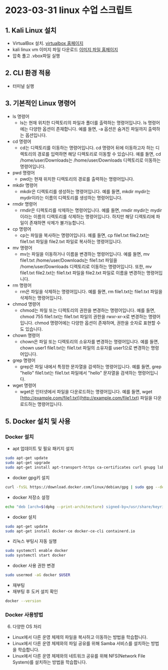 # 2023-03-31 linux 수업 스크립트
## 1.  Kali Linux 설치
- VirtualBox 설치. [virtualbox 홈페이지](https://virtualbox.org)
- kali linux vm 이미지 파일 다운로드 [이미지 파일 홈페이지](https://url.dyhs.kr/kali)
- 압축 풀고 .vbox파일 실행
## 2.  CLI 환경 적용
- 터미널 실행
## 3.  기본적인 Linux 명령어
- ls 명령어
	- ls는 현재 위치한 디렉토리의 파일과 폴더를 출력하는 명령어입니다. ls 명령어에는 다양한 옵션이 존재합니다. 예를 들면, -a 옵션은 숨겨진 파일까지 출력하는 옵션입니다.
- cd 명령어
	- cd는 디렉토리를 이동하는 명령어입니다. cd 명령어 뒤에 이동하고자 하는 디렉토리의 경로를 입력하면 해당 디렉토리로 이동할 수 있습니다. 예를 들면, cd /home/user/Downloads는 /home/user/Downloads 디렉토리로 이동하는 명령어입니다.
-  pwd 명령어
	- pwd는 현재 위치한 디렉토리의 경로를 출력하는 명령어입니다.
- mkdir 명령어 
	- mkdir은 디렉토리를 생성하는 명령어입니다. 예를 들면, mkdir mydir는 mydir이라는 이름의 디렉토리를 생성하는 명령어입니다.
- rmdir 명령어
	- rmdir은 디렉토리를 삭제하는 명령어입니다. 예를 들면, rmdir mydir는 mydir이라는 이름의 디렉토리를 삭제하는 명령어입니다. 하지만 해당 디렉토리에 파일이 존재하면 삭제가 불가능합니다.
- cp 명령어
	- cp는 파일을 복사하는 명령어입니다. 예를 들면, cp file1.txt file2.txt는 file1.txt 파일을 file2.txt 파일로 복사하는 명령어입니다.
- mv 명령어
	- mv는 파일을 이동하거나 이름을 변경하는 명령어입니다. 예를 들면, mv file1.txt /home/user/Downloads는 file1.txt 파일을 /home/user/Downloads 디렉토리로 이동하는 명령어입니다. 또한, mv file1.txt file2.txt는 file1.txt 파일을 file2.txt 파일로 이름을 변경하는 명령어입니다.
- rm 명령어
	- rm은 파일을 삭제하는 명령어입니다. 예를 들면, rm file1.txt는 file1.txt 파일을 삭제하는 명령어입니다.
- chmod 명령어
	- chmod는 파일 또는 디렉토리의 권한을 변경하는 명령어입니다. 예를 들면, chmod 755 file1.txt는 file1.txt 파일의 권한을 rwxr-xr-x로 변경하는 명령어입니다. chmod 명령어에는 다양한 옵션이 존재하며, 권한을 숫자로 표현할 수도 있습니다.
- chown 명령어
	- chown은 파일 또는 디렉토리의 소유자를 변경하는 명령어입니다. 예를 들면, chown user1 file1.txt는 file1.txt 파일의 소유자를 user1으로 변경하는 명령어입니다.
- grep 명령어
	- grep은 파일 내에서 특정한 문자열을 검색하는 명령어입니다. 예를 들면, grep "hello" file1.txt는 file1.txt 파일에서 "hello" 문자열을 검색하는 명령어입니다.
- wget 명령어
	- wget은 인터넷에서 파일을 다운로드하는 명령어입니다. 예를 들면, 
wget  [http://example.com/file1.txt](http://example.com/file1.txt) 파일을 다운로드하는 명령어입니다.
## 5.  Docker 설치 및 사용
### Docker 설치
-  apt 업데이트 및 필요 패키지 설치
```sh
sudo apt-get update
sudo apt-get upgrade
sudo apt-get install apt-transport-https ca-certificates curl gnupg lsb-release
```
- docker gpg키 설치
```sh
curl -fsSL https://download.docker.com/linux/debian/gpg | sudo gpg --dearmor -o /usr/share/keyrings/docker-archive-keyring.gpg
```
- docker 저장소 설정
```sh
echo "deb [arch=$(dpkg --print-architecture) signed-by=/usr/share/keyrings/docker-archive-keyring.gpg] https://download.docker.com/linux/debian $(lsb_release -cs) stable" | sudo tee /etc/apt/sources.list.d/docker.list > /dev/null
```
- docker 설치
```sh
sudo apt-get update
sudo apt-get install docker-ce docker-ce-cli containerd.io
```
- 리눅스 부팅시 자동 실행
```sh
sudo systemctl enable docker
sudo systemctl start docker
```
- docker 사용 권한 변경
``` sh
sudo usermod -aG docker $USER
```
- 재부팅
- 재부팅 후 도커 설치 확인
```sh
docker --version
```
### Docker 사용방법


6.  다양한 OS 처리

-   Linux에서 다른 운영 체제의 파일을 복사하고 이동하는 방법을 학습합니다.
-   Linux에서 다른 운영 체제와의 파일 공유를 위해 Samba 서비스를 설치하는 방법을 학습합니다.
-   Linux에서 다른 운영 체제와의 네트워크 공유를 위해 NFS(Network File System)를 설치하는 방법을 학습합니다.
